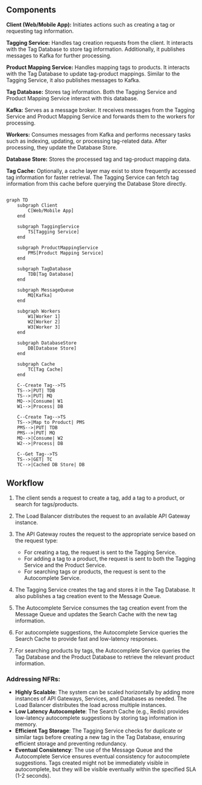 ## Components

**Client (Web/Mobile App):** Initiates actions such as creating a tag or requesting tag information.

**Tagging Service:** Handles tag creation requests from the client. It interacts with the Tag Database to store tag information. Additionally, it publishes messages to Kafka for further processing.

**Product Mapping Service:** Handles mapping tags to products. It interacts with the Tag Database to update tag-product mappings. Similar to the Tagging Service, it also publishes messages to Kafka.

**Tag Database:** Stores tag information. Both the Tagging Service and Product Mapping Service interact with this database.

**Kafka:** Serves as a message broker. It receives messages from the Tagging Service and Product Mapping Service and forwards them to the workers for processing.

**Workers:** Consumes messages from Kafka and performs necessary tasks such as indexing, updating, or processing tag-related data. After processing, they update the Database Store.

**Database Store:** Stores the processed tag and tag-product mapping data.

**Tag Cache:** Optionally, a cache layer may exist to store frequently accessed tag information for faster retrieval. The Tagging Service can fetch tag information from this cache before querying the Database Store directly.


```mermaid

graph TD
    subgraph Client
        C[Web/Mobile App]
    end

    subgraph TaggingService
        TS[Tagging Service]
    end

    subgraph ProductMappingService
        PMS[Product Mapping Service]
    end

    subgraph TagDatabase
        TDB[Tag Database]
    end

    subgraph MessageQueue
        MQ[Kafka]
    end

    subgraph Workers
        W1[Worker 1]
        W2[Worker 2]
        W3[Worker 3]
    end

    subgraph DatabaseStore
        DB[Database Store]
    end

    subgraph Cache
        TC[Tag Cache]
    end

    C--Create Tag-->TS
    TS-->|PUT| TDB
    TS-->|PUT| MQ
    MQ-->|Consume| W1
    W1-->|Process| DB

    C--Create Tag-->TS
    TS-->|Map to Product| PMS
    PMS-->|PUT| TDB
    PMS-->|PUT| MQ
    MQ-->|Consume| W2
    W2-->|Process| DB

    C--Get Tag-->TS
    TS-->|GET| TC
    TC-->|Cached DB Store| DB

```


## Workflow

1. The client sends a request to create a tag, add a tag to a product, or search for tags/products.

2. The Load Balancer distributes the request to an available API Gateway instance.

3. The API Gateway routes the request to the appropriate service based on the request type:
   - For creating a tag, the request is sent to the Tagging Service.
   - For adding a tag to a product, the request is sent to both the Tagging Service and the Product Service.
   - For searching tags or products, the request is sent to the Autocomplete Service.

4. The Tagging Service creates the tag and stores it in the Tag Database. It also publishes a tag creation event to the Message Queue.

5. The Autocomplete Service consumes the tag creation event from the Message Queue and updates the Search Cache with the new tag information.

6. For autocomplete suggestions, the Autocomplete Service queries the Search Cache to provide fast and low-latency responses.

7. For searching products by tags, the Autocomplete Service queries the Tag Database and the Product Database to retrieve the relevant product information.

### Addressing NFRs:

- **Highly Scalable**: The system can be scaled horizontally by adding more instances of API Gateways, Services, and Databases as needed. The Load Balancer distributes the load across multiple instances.
- **Low Latency Autocomplete**: The Search Cache (e.g., Redis) provides low-latency autocomplete suggestions by storing tag information in memory.
- **Efficient Tag Storage**: The Tagging Service checks for duplicate or similar tags before creating a new tag in the Tag Database, ensuring efficient storage and preventing redundancy.
- **Eventual Consistency**: The use of the Message Queue and the Autocomplete Service ensures eventual consistency for autocomplete suggestions. Tags created might not be immediately visible in autocomplete, but they will be visible eventually within the specified SLA (1-2 seconds).